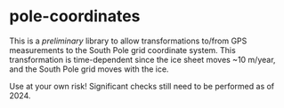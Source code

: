 # pole-coordinates

This is a *preliminary* library to allow transformations
to/from GPS measurements to the South Pole grid coordinate
system. This transformation is time-dependent since the
ice sheet moves ~10 m/year, and the South Pole grid moves
with the ice.

Use at your own risk! Significant checks still need to be
performed as of 2024.
